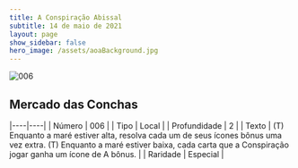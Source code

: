 ```yaml
---
title: A Conspiração Abissal
subtitle: 14 de maio de 2021
layout: page
show_sidebar: false
hero_image: /assets/aoaBackground.jpg
---
```


![006](https://cards-keyforge.s3.eu-north-1.amazonaws.com/media/pt/tac/006.png)

## Mercado das Conchas

|----|----|
| Número | 006 |
| Tipo | Local |
| Profundidade | 2 |
| Texto | (T) Enquanto a maré estiver alta, resolva cada um de seus  ícones bônus uma vez extra. (T) Enquanto a maré estiver baixa, cada carta que a  Conspiração jogar ganha um ícone de A bônus. |
| Raridade | Especial |
